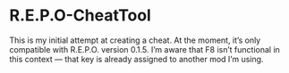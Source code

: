 # R.E.P.O-CheatTool
This is my initial attempt at creating a cheat. At the moment, it’s only compatible with R.E.P.O. version 0.1.5.  I’m aware that F8 isn’t functional in this context — that key is already assigned to another mod I’m using.
